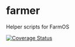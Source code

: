 # farmer

Helper scripts for FarmOS

[![Coverage Status](https://coveralls.io/repos/github/applecreekacres/farmos.py.ext/badge.svg)](https://coveralls.io/github/applecreekacres/farmos.py.ext)
